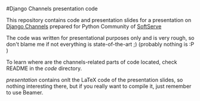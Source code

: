 #Django Channels presentation code

This repository contains code and presentation slides for a presentation
on [Django Channels](https://channels.readthedocs.io/en/stable/) 
prepared for Python Community of [SoftServe](https://softserve.ua/pl/)

The code was written for presentational purposes only and is very rough,
so don't blame me if not everything is state-of-the-art ;) (probably 
nothing is :P )

To learn where are the channels-related parts of code located, check 
README in the _code_ directory.

_presentation_ contains onlt the LaTeX code of the presentation slides,
so nothing interesting there, but if you really want to compile it,
just remember to use Beamer.

